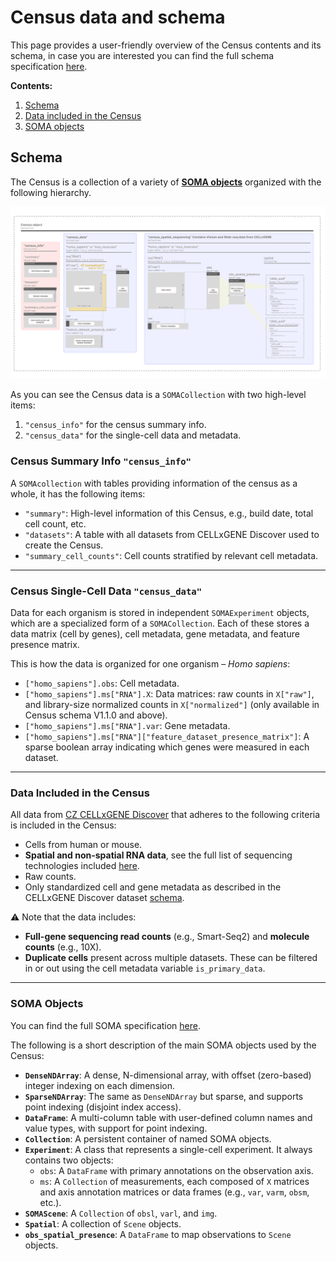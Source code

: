 # Census data and schema

This page provides a user-friendly overview of the Census contents and its schema, in case you are interested you can find the full schema specification [here](https://github.com/chanzuckerberg/cellxgene-census/blob/main/docs/cellxgene_census_schema.md).

**Contents:**

1. [Schema](#schema)
2. [Data included in the Census](#data-included-in-the-census)
3. [SOMA objects](#soma-objects)

## Schema

The Census is a collection of a variety of **[SOMA objects](#soma-objects)** organized with the following hierarchy.

![image](census-spatial-schema.svg)

As you can see the Census data is a `SOMACollection` with two high-level items:

1. `"census_info"` for the census summary info.
2. `"census_data"` for the single-cell data and metadata.

### Census Summary Info `"census_info"`

A `SOMAcollection` with tables providing information of the census as a whole, it has the following items:

- `"summary"`: High-level information of this Census, e.g., build date, total cell count, etc.
- `"datasets"`: A table with all datasets from CELLxGENE Discover used to create the Census.
- `"summary_cell_counts"`: Cell counts stratified by relevant cell metadata.

---

### Census Single-Cell Data `"census_data"`

Data for each organism is stored in independent `SOMAExperiment` objects, which are a specialized form of a `SOMACollection`. Each of these stores a data matrix (cell by genes), cell metadata, gene metadata, and feature presence matrix.

This is how the data is organized for one organism – *Homo sapiens*:

- `["homo_sapiens"].obs`: Cell metadata.
- `["homo_sapiens"].ms["RNA"].X`: Data matrices: raw counts in `X["raw"]`, and library-size normalized counts in `X["normalized"]` (only available in Census schema V1.1.0 and above).
- `["homo_sapiens"].ms["RNA"].var`: Gene metadata.
- `["homo_sapiens"].ms["RNA"]["feature_dataset_presence_matrix"]`: A sparse boolean array indicating which genes were measured in each dataset.

---

### Data Included in the Census

All data from [CZ CELLxGENE Discover](https://cellxgene.cziscience.com/) that adheres to the following criteria is included in the Census:

- Cells from human or mouse.
- **Spatial and non-spatial RNA data**, see the full list of sequencing technologies included [here](https://github.com/chanzuckerberg/cellxgene-census/blob/main/docs/cellxgene_census_schema.md#assays).
- Raw counts.
- Only standardized cell and gene metadata as described in the CELLxGENE Discover dataset [schema](https://github.com/chanzuckerberg/single-cell-curation/blob/main/schema/3.0.0/schema.md).

⚠️ Note that the data includes:

- **Full-gene sequencing read counts** (e.g., Smart-Seq2) and **molecule counts** (e.g., 10X).
- **Duplicate cells** present across multiple datasets. These can be filtered in or out using the cell metadata variable `is_primary_data`.

---

### SOMA Objects

You can find the full SOMA specification [here](https://github.com/single-cell-data/SOMA/blob/main/abstract_specification.md#foundational-types).

The following is a short description of the main SOMA objects used by the Census:

- **`DenseNDArray`**: A dense, N-dimensional array, with offset (zero-based) integer indexing on each dimension.
- **`SparseNDArray`**: The same as `DenseNDArray` but sparse, and supports point indexing (disjoint index access).
- **`DataFrame`**: A multi-column table with user-defined column names and value types, with support for point indexing.
- **`Collection`**: A persistent container of named SOMA objects.
- **`Experiment`**: A class that represents a single-cell experiment. It always contains two objects:
  - `obs`: A `DataFrame` with primary annotations on the observation axis.
  - `ms`: A `Collection` of measurements, each composed of `X` matrices and axis annotation matrices or data frames (e.g., `var`, `varm`, `obsm`, etc.).
- **`SOMAScene`**: A `Collection` of `obsl`, `varl`, and `img`.
- **`Spatial`**: A collection of `Scene` objects.
- **`obs_spatial_presence`**: A `DataFrame` to map observations to `Scene` objects.
